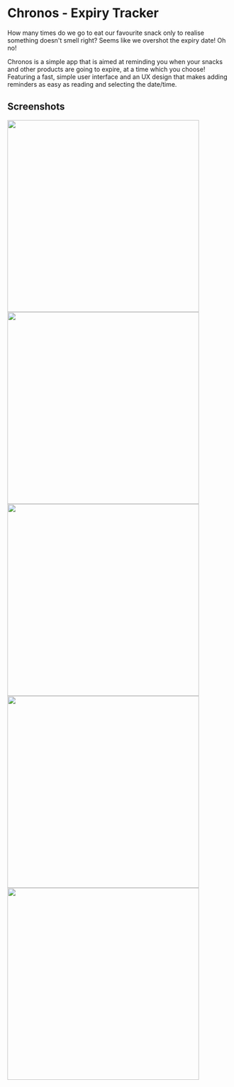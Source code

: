 # Chronos - Expiry Tracker

How many times do we go to eat our favourite snack only to realise something doesn't smell right?
Seems like we overshot the expiry date! Oh no!

Chronos is a simple app that is aimed at reminding you when your snacks and other products are going to expire,
at a time which you choose! Featuring a fast, simple user interface and an UX design that makes adding reminders
as easy as reading and selecting the date/time.

## Screenshots
<img src="screenshots/screenshot3.png" width=432>
<img src="screenshots/screenshot1.png" width=432>
<img src="screenshots/screenshot2.png" width=432>
<img src="screenshots/screenshot5.png" width=432>
<img src="screenshots/screenshot4.png" width=432>
